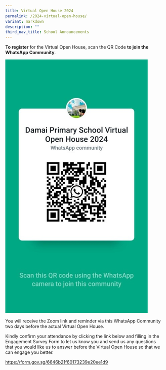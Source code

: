 ```yaml
---
title: Virtual Open House 2024
permalink: /2024-virtual-open-house/
variant: markdown
description: ""
third_nav_title: School Announcements
---
```

**To register** for the Virtual Open House, scan the QR Code **to join the WhatsApp Community**. 

<img src="/images/Announcement/2024/qrcode.jpg" style="width:450px">

You will receive the Zoom link and reminder via this WhatsApp Community two days before the actual Virtual Open House.

Kindly confirm your attendance by clicking the link below and filling in the Engagement Survey Form to let us know you and send us any questions that you would like us to answer before the Virtual Open House so that we can engage you better.

https://form.gov.sg/6646b21f60173239e20ee1d9
